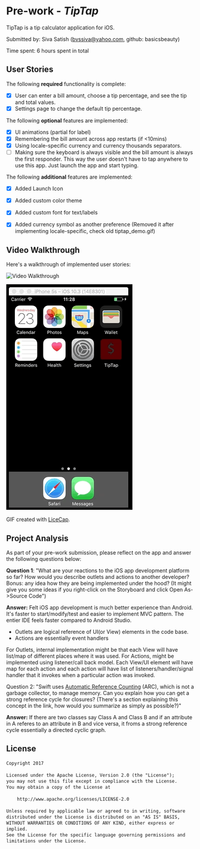# Pre-work - *TipTap*

TipTap is a tip calculator application for iOS.

Submitted by: Siva Satish (bvssiva@yahoo.com, github: basicsbeauty)

Time spent: 6 hours spent in total

## User Stories

The following **required** functionality is complete:

* [x] User can enter a bill amount, choose a tip percentage, and see the tip and total values.
* [x] Settings page to change the default tip percentage.

The following **optional** features are implemented:
* [x] UI animations (partial for label)
* [x] Remembering the bill amount across app restarts (if <10mins)
* [x] Using locale-specific currency and currency thousands separators.
* [ ] Making sure the keyboard is always visible and the bill amount is always the first responder. This way the user doesn't have to tap anywhere to use this app. Just launch the app and start typing.

The following **additional** features are implemented:

- [x] Added Launch Icon
- [x] Added custom color theme
- [x] Added custom font for text/labels
- [x] Added currency symbol as another preference (Removed it after implementing locale-specific, check old tiptap_demo.gif)


## Video Walkthrough 

Here's a walkthrough of implemented user stories:

![Video Walkthrough](tiptap.gif)

![Label Animation Video Walkthrough](tiptap_animation.gif)



GIF created with [LiceCap](http://www.cockos.com/licecap/).

## Project Analysis

As part of your pre-work submission, please reflect on the app and answer the following questions below:

**Question 1**: "What are your reactions to the iOS app development platform so far? How would you describe outlets and actions to another developer? Bonus: any idea how they are being implemented under the hood? (It might give you some ideas if you right-click on the Storyboard and click Open As->Source Code")

**Answer:** Felt iOS app development is much better experience than Android. It's faster to start/modify/test and easier to implement MVC pattern. The entier IDE feels faster compared to Android Studio.
 - Outlets are logical reference of UI(or View) elements in the code base.
 - Actions are essentially event handlers
 
 For Outlets, internal implementation might be that each View will have list/map of different places where it was used.
 For Actions, might be implemented using listener/call back model. Each View/UI element will have map for each action and each action will have list of listeners/handler/signal handler that it invokes when a particular action was invoked.
 

Question 2: "Swift uses [Automatic Reference Counting](https://developer.apple.com/library/content/documentation/Swift/Conceptual/Swift_Programming_Language/AutomaticReferenceCounting.html#//apple_ref/doc/uid/TP40014097-CH20-ID49) (ARC), which is not a garbage collector, to manage memory. Can you explain how you can get a strong reference cycle for closures? (There's a section explaining this concept in the link, how would you summarize as simply as possible?)"

**Answer:** If there are two classes say Class A and Class B and if an attribute in A referes to an attribute in B and vice versa, it froms a strong reference cycle essentially a directed cyclic graph.


## License

    Copyright 2017 

    Licensed under the Apache License, Version 2.0 (the "License");
    you may not use this file except in compliance with the License.
    You may obtain a copy of the License at

        http://www.apache.org/licenses/LICENSE-2.0

    Unless required by applicable law or agreed to in writing, software
    distributed under the License is distributed on an "AS IS" BASIS,
    WITHOUT WARRANTIES OR CONDITIONS OF ANY KIND, either express or implied.
    See the License for the specific language governing permissions and
    limitations under the License.
